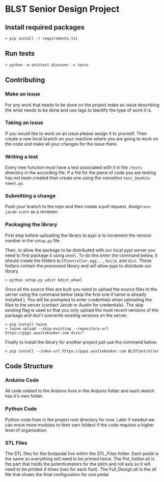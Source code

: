 # BLST Senior Design Project

## Install required packages

```
> pip install -r requirements.txt 
```

## Run tests

```
> python -m unittest discover -s tests
```

## Contributing

### Make an issue

For any work that needs to be done on the project make an issue describing the
what needs to be done and use tags to identify the type of work it is.

### Taking an issue

If you would like to work on an issue please assign it to yourself. Then create
a new local branch on your machine where you are going to work on the code and
make all your changes for the issue there.

### Writing a test

Every new function must have a test associated with it in the `/tests` directory
in the according file. If a file for the piece of code you are testing has not
been created then create one using the convetion `test_{module name}.py`.

### Submitting a change

Push your branch to the repo and then create a pull request. Assign
`ece-jacob-scott` as a reviewer. 

### Packaging the library

First step before uploading the library to pypi is to increment the version
number in the `setup.py` file.

Then, to allow the package to be distributed with our local pypi server you need
to first package it using `wheel`. To do this enter the command below, it should
create the folders `BLSTController.egg...`, `build`, and `dist`. These folders
contain the processed library and will allow pypi to distribute our library.

```
> python setup.py sdist bdist_wheel
```

Once all the source files are built you need to upload the source files to the
server using the command below (skip the first one if twine is already installed
). You will be prompted to enter credentials when uploading the files to the
server (contact Jacob or Austin for credentials). The skip existing flag is used
so that you only upload the most recent versions of the package and don't
overwrite existing versions on the server.

```
> pip install twine
> twine upload --skip-existing --repository-url https://pypi.austinbunker.com dist/*
```

Finally to install the library for another project just use the command below.

```
> pip install --index-url https://pypi.austinbunker.com BLSTController
```

## Code Structure

### Arduino Code

All code related to the Arduino lives in the Arduino folder and each sketch
has it's own folder.

### Python Code

Python code lives in the project root directory for now. Later if needed we can
move more modules to their own folders if the code requires a higher level of
organization.

### STL Files

The STL files for the footpedal live within the STL_Files folder. Each pedal is
the same so everything will need to be printed twice. The Pot_holder.stl is the 
part that holds the potentiometers for the pitch and roll axis so it will need to
be printed 4 times (two for each foot). The Full_Design.stl is the stl file that
shows the final configuration for one pedal.

